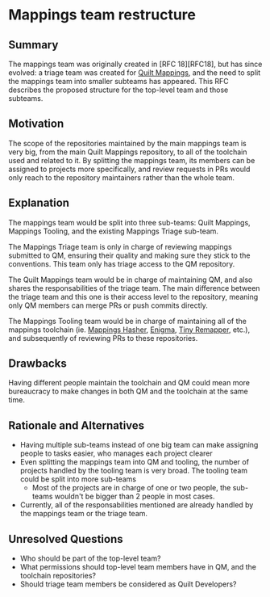 # Mappings team restructure

## Summary

The mappings team was originally created in [RFC 18][RFC18], but has since
evolved: a triage team was created for [Quilt Mappings][QM], and the need to
split the mappings team into smaller subteams has appeared. This RFC describes
the proposed structure for the top-level team and those subteams.


## Motivation

The scope of the repositories maintained by the main mappings team is very big,
from the main Quilt Mappings repository, to all of the toolchain used and 
related to it. By splitting the mappings team, its members can be assigned to
projects more specifically, and review requests in PRs would only reach to the
repository maintainers rather than the whole team.


## Explanation

The mappings team would be split into three sub-teams: Quilt Mappings, Mappings
Tooling, and the existing Mappings Triage sub-team.

The Mappings Triage team is only in charge of reviewing mappings submitted to
QM, ensuring their quality and making sure they stick to the conventions.
This team only has triage access to the QM repository.

The Quilt Mappings team would be in charge of maintaining QM, and also shares
the responsabilities of the triage team. The main difference between the triage
team and this one is their access level to the repository, meaning only QM
members can merge PRs or push commits directly.

The Mappings Tooling team would be in charge of maintaining all of the mappings
toolchain (ie. [Mappings Hasher][Hasher], [Enigma], [Tiny Remapper][TR], etc.),
and subsequently of reviewing PRs to these repositories.


## Drawbacks

Having different people maintain the toolchain and QM could mean more
bureaucracy to make changes in both QM and the toolchain at the same time.


## Rationale and Alternatives

- Having multiple sub-teams instead of one big team can make assigning people
  to tasks easier, who manages each project clearer
- Even splitting the mappings team into QM and tooling, the number of projects
  handled by the tooling team is very broad. The tooling team could be split
  into more sub-teams
  - Most of the projects are in charge of one or two people, the sub-teams
    wouldn't be bigger than 2 people in most cases.
- Currently, all of the responsabilities mentioned are already handled by the
  mappings team or the triage team.


## Unresolved Questions

- Who should be part of the top-level team?
- What permissions should top-level team members have in QM, and the toolchain
  repositories?
- Should triage team members be considered as Quilt Developers?


[RFC 18]: 0018-technical-teams.md
[QM]: https://github.com/QuiltMC/quilt-mappings
[Hasher]: https://github.com/QuiltMC/mappings-hasher
[Enigma]: https://github.com/QuiltMC/enigma
[TR]: https://github.com/QuiltMC/tiny-remapper
